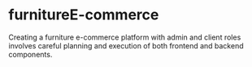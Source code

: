 # furnitureE-commerce 
Creating a furniture e-commerce platform with admin and client roles involves careful planning and execution of both frontend and backend components. 
